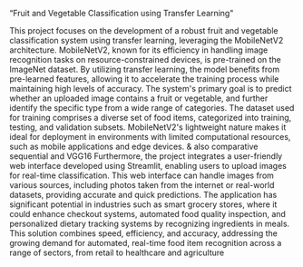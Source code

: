 “Fruit and Vegetable Classification using Transfer Learning"

This project focuses on the development of a robust fruit and vegetable classification system using
transfer learning, leveraging the MobileNetV2 architecture. MobileNetV2, known for its
efficiency in handling image recognition tasks on resource-constrained devices, is pre-trained on
the ImageNet dataset. By utilizing transfer learning, the model benefits from pre-learned features,
allowing it to accelerate the training process while maintaining high levels of accuracy. The
system's primary goal is to predict whether an uploaded image contains a fruit or vegetable, and
further identify the specific type from a wide range of categories. The dataset used for training
comprises a diverse set of food items, categorized into training, testing, and validation subsets.
MobileNetV2's lightweight nature makes it ideal for deployment in environments with limited
computational resources, such as mobile applications and edge devices. & also comparative
sequential and VGG16 Furthermore, the project integrates a user-friendly web interface developed
using Streamlit, enabling users to upload images for real-time classification. This web interface
can handle images from various sources, including photos taken from the internet or real-world
datasets, providing accurate and quick predictions. The application has significant potential in
industries such as smart grocery stores, where it could enhance checkout systems, automated food
quality inspection, and personalized dietary tracking systems by recognizing ingredients in meals.
This solution combines speed, efficiency, and accuracy, addressing the growing demand for
automated, real-time food item recognition across a range of sectors, from retail to healthcare and
agriculture
